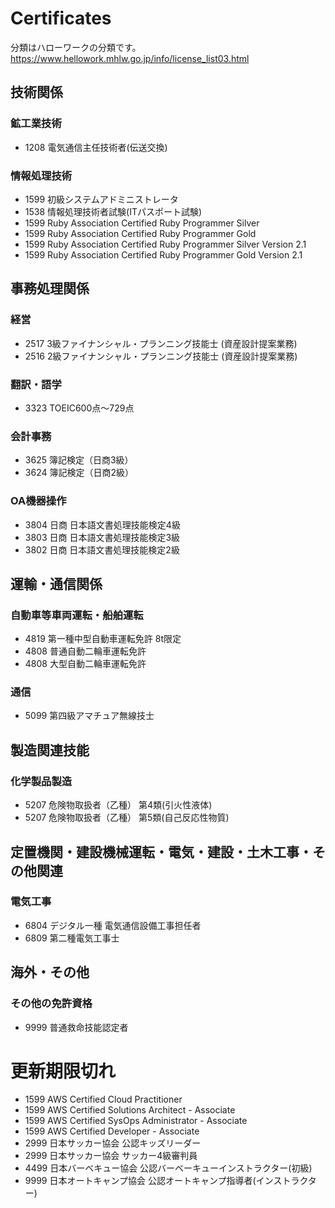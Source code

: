 Certificates
==============

分類はハローワークの分類です。  
https://www.hellowork.mhlw.go.jp/info/license_list03.html

## 技術関係
### 鉱工業技術
* 1208 電気通信主任技術者(伝送交換)


### 情報処理技術
* 1599 初級システムアドミニストレータ
* 1538 情報処理技術者試験(ITパスポート試験)
* 1599 Ruby Association Certified Ruby Programmer Silver
* 1599 Ruby Association Certified Ruby Programmer Gold
* 1599 Ruby Association Certified Ruby Programmer Silver Version 2.1
* 1599 Ruby Association Certified Ruby Programmer Gold Version 2.1


## 事務処理関係
### 経営
* 2517 3級ファイナンシャル・プランニング技能士 (資産設計提案業務)
* 2516 2級ファイナンシャル・プランニング技能士 (資産設計提案業務)


### 翻訳・語学
* 3323 TOEIC600点～729点


### 会計事務
* 3625 簿記検定（日商3級）
* 3624 簿記検定（日商2級）


### OA機器操作
* 3804 日商 日本語文書処理技能検定4級
* 3803 日商 日本語文書処理技能検定3級
* 3802 日商 日本語文書処理技能検定2級


## 運輸・通信関係
### 自動車等車両運転・船舶運転
* 4819 第一種中型自動車運転免許 8t限定
* 4808 普通自動二輪車運転免許
* 4808 大型自動二輪車運転免許


### 通信
* 5099 第四級アマチュア無線技士


## 製造関連技能
### 化学製品製造
* 5207 危険物取扱者（乙種） 第4類(引火性液体)
* 5207 危険物取扱者（乙種） 第5類(自己反応性物質)


## 定置機関・建設機械運転・電気・建設・土木工事・その他関連
### 電気工事
* 6804 デジタル一種 電気通信設備工事担任者
* 6809 第二種電気工事士


## 海外・その他
### その他の免許資格
* 9999 普通救命技能認定者

更新期限切れ
=============

* 1599 AWS Certified Cloud Practitioner
* 1599 AWS Certified Solutions Architect - Associate
* 1599 AWS Certified SysOps Administrator - Associate
* 1599 AWS Certified Developer - Associate
* 2999 日本サッカー協会 公認キッズリーダー
* 2999 日本サッカー協会 サッカー4級審判員
* 4499 日本バーベキュー協会 公認バーベーキューインストラクター(初級)
* 9999 日本オートキャンプ協会 公認オートキャンプ指導者(インストラクター)
